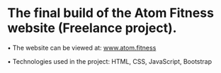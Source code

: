 # The final build of the Atom Fitness website (Freelance project).
• The website can be viewed at: www.atom.fitness

• Technologies used in the project: HTML, CSS, JavaScript, Bootstrap
